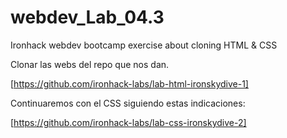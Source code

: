 # webdev_Lab_04.3
Ironhack webdev bootcamp exercise about cloning HTML &amp; CSS

Clonar las webs del repo que nos dan. 

[https://github.com/ironhack-labs/lab-html-ironskydive-1]

Continuaremos con el CSS siguiendo estas indicaciones: 


[https://github.com/ironhack-labs/lab-css-ironskydive-2]